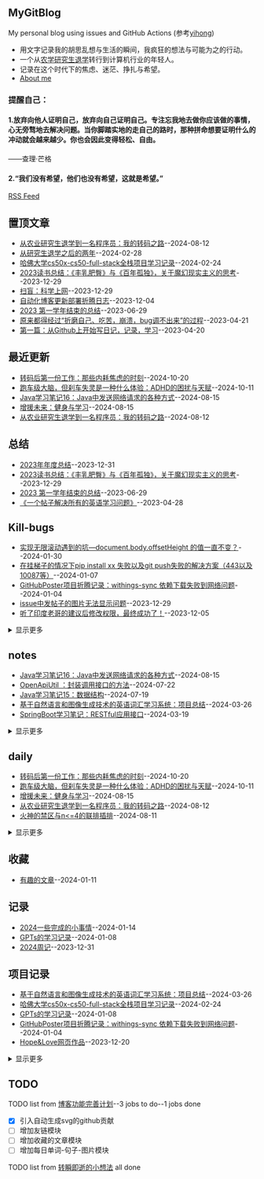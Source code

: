 ## MyGitBlog
My personal blog using issues and GitHub Actions (参考[yihong](https://github.com/yihong0618/gitblog))


* 用文字记录我的胡思乱想与生活的瞬间，我疯狂的想法与可能为之的行动。  
* 一个从[农学研究生退学](https://github.com/QiYongchuan/MyGitBlog/issues/84)转行到计算机行业的年轻人。
* 记录在这个时代下的焦虑、迷茫、挣扎与希望。
* [About me](https://github.com/QiYongchuan/Qiyongchuan)

### 提醒自己：
#### 1.放弃向他人证明自己，放弃向自己证明自己。专注忘我地去做你应该做的事情，心无旁骛地去解决问题。当你脚踏实地的走自己的路时，那种拼命想要证明什么的冲动就会越来越少。你也会因此变得轻松、自由。

——查理·芒格

#### 2.“我们没有希望，他们也没有希望，这就是希望。”

[RSS Feed](https://raw.githubusercontent.com/QiYongchuan/MyGitBlog/master/feed.xml)

## 置顶文章
- [从农业研究生退学到一名程序员：我的转码之路](https://github.com/QiYongchuan/MyGitBlog/issues/101)--2024-08-12
- [从研究生退学之后的两年](https://github.com/QiYongchuan/MyGitBlog/issues/84)--2024-02-28
- [哈佛大学cs50x-cs50-full-stack全栈项目学习记录](https://github.com/QiYongchuan/MyGitBlog/issues/82)--2024-02-24
- [2023读书总结：《丰乳肥臀》与《百年孤独》，关于魔幻现实主义的思考](https://github.com/QiYongchuan/MyGitBlog/issues/56)--2023-12-29
- [扫盲：科学上网](https://github.com/QiYongchuan/MyGitBlog/issues/54)--2023-12-29
- [自动化博客更新部署折腾日志](https://github.com/QiYongchuan/MyGitBlog/issues/35)--2023-12-04
- [2023 第一学年结束的总结](https://github.com/QiYongchuan/MyGitBlog/issues/23)--2023-06-29
- [原来都得经过“折磨自己、吃苦，崩溃，bug调不出来”的过程](https://github.com/QiYongchuan/MyGitBlog/issues/4)--2023-04-21
- [第一篇：从Github上开始写日记，记录，学习](https://github.com/QiYongchuan/MyGitBlog/issues/1)--2023-04-20
## 最近更新
- [转码后第一份工作：那些内耗焦虑的时刻](https://github.com/QiYongchuan/MyGitBlog/issues/105)--2024-10-20
- [跑车级大脑，但刹车失灵是一种什么体验：ADHD的困扰与天赋](https://github.com/QiYongchuan/MyGitBlog/issues/104)--2024-10-11
- [Java学习笔记16：Java中发送网络请求的各种方式](https://github.com/QiYongchuan/MyGitBlog/issues/103)--2024-08-15
- [增援未来：健身与学习](https://github.com/QiYongchuan/MyGitBlog/issues/102)--2024-08-15
- [从农业研究生退学到一名程序员：我的转码之路](https://github.com/QiYongchuan/MyGitBlog/issues/101)--2024-08-12
## 总结
- [2023年年度总结](https://github.com/QiYongchuan/MyGitBlog/issues/58)--2023-12-31
- [2023读书总结：《丰乳肥臀》与《百年孤独》，关于魔幻现实主义的思考](https://github.com/QiYongchuan/MyGitBlog/issues/56)--2023-12-29
- [2023 第一学年结束的总结](https://github.com/QiYongchuan/MyGitBlog/issues/23)--2023-06-29
- [《一个帖子解决所有的英语学习问题》](https://github.com/QiYongchuan/MyGitBlog/issues/12)--2023-04-28
## Kill-bugs
- [实现无限滚动遇到的坑—document.body.offsetHeight 的值一直不变？](https://github.com/QiYongchuan/MyGitBlog/issues/76)--2024-01-30
- [在挂梯子的情况下pip install xx 失败以及git push失败的解决方案（443以及10087等）](https://github.com/QiYongchuan/MyGitBlog/issues/67)--2024-01-07
- [GitHubPoster项目折腾记录：withings-sync 依赖下载失败到网络问题](https://github.com/QiYongchuan/MyGitBlog/issues/64)--2024-01-04
- [issue中发帖子的图片无法显示问题](https://github.com/QiYongchuan/MyGitBlog/issues/55)--2023-12-29
- [听了印度老哥的建议后修改权限，最终成功了！](https://github.com/QiYongchuan/MyGitBlog/issues/41)--2023-12-05
<details><summary>显示更多</summary>

- [修改仓库的权限](https://github.com/QiYongchuan/MyGitBlog/issues/39)--2023-12-05
- [Git创建新的分支，开发新功能](https://github.com/QiYongchuan/MyGitBlog/issues/29)--2023-07-08
- [Python文件 xx.py如何打包成.exe格式文件，发给非程序员朋友玩](https://github.com/QiYongchuan/MyGitBlog/issues/27)--2023-07-07
- [Python中requests库发送请求时遇到的443问题](https://github.com/QiYongchuan/MyGitBlog/issues/26)--2023-07-07
- [Git 如何将本地仓库中上传一个本地有但是远程没有的分支？](https://github.com/QiYongchuan/MyGitBlog/issues/25)--2023-06-30
- [Git push时遇到10054问题](https://github.com/QiYongchuan/MyGitBlog/issues/24)--2023-06-30
</details>

## notes
- [Java学习笔记16：Java中发送网络请求的各种方式](https://github.com/QiYongchuan/MyGitBlog/issues/103)--2024-08-15
- [OpenApiUtil ：封装调用接口的方法](https://github.com/QiYongchuan/MyGitBlog/issues/99)--2024-07-22
- [Java学习笔记15：数据结构](https://github.com/QiYongchuan/MyGitBlog/issues/98)--2024-07-19
- [基于自然语言和图像生成技术的英语词汇学习系统：项目总结](https://github.com/QiYongchuan/MyGitBlog/issues/96)--2024-03-26
- [SpringBoot学习笔记：RESTful应用接口](https://github.com/QiYongchuan/MyGitBlog/issues/92)--2024-03-19
<details><summary>显示更多</summary>

- [SpringBoot学习笔记：拦截器](https://github.com/QiYongchuan/MyGitBlog/issues/91)--2024-03-19
- [Java学习笔记14：String类 ，StringBuffer以及StringBuilder](https://github.com/QiYongchuan/MyGitBlog/issues/90)--2024-03-18
- [Java学习笔记13：包装类](https://github.com/QiYongchuan/MyGitBlog/issues/89)--2024-03-18
- [Springboot学习笔记：@RequestMapping](https://github.com/QiYongchuan/MyGitBlog/issues/88)--2024-03-18
- [Springboot学习笔记：@Controller、@RestController以及@RequestBody](https://github.com/QiYongchuan/MyGitBlog/issues/87)--2024-03-18
- [SpringBoot学习笔记：与数据库打交道的方式(MyBatis和JPA)](https://github.com/QiYongchuan/MyGitBlog/issues/86)--2024-03-16
- [Java的一些基础知识点复习](https://github.com/QiYongchuan/MyGitBlog/issues/83)--2024-02-28
- [JavaScript Full Course - Beginner to Pro](https://github.com/QiYongchuan/MyGitBlog/issues/81)--2024-02-22
- [Django学习记录：如何创建一个项目](https://github.com/QiYongchuan/MyGitBlog/issues/80)--2024-02-04
- [python中的数据类型](https://github.com/QiYongchuan/MyGitBlog/issues/79)--2024-02-03
- [Python中面向对象编程](https://github.com/QiYongchuan/MyGitBlog/issues/78)--2024-02-03
- [Git-在已经建好的仓库中，将其中一部分文件夹单独上传到新的仓库中](https://github.com/QiYongchuan/MyGitBlog/issues/77)--2024-02-01
- [响应式页面实现的几种方式](https://github.com/QiYongchuan/MyGitBlog/issues/75)--2024-01-16
- [SCSS-增加变量的CSS](https://github.com/QiYongchuan/MyGitBlog/issues/74)--2024-01-16
- [ Git 的简单用法-cs50x](https://github.com/QiYongchuan/MyGitBlog/issues/73)--2024-01-16
- [GPTs的学习记录](https://github.com/QiYongchuan/MyGitBlog/issues/69)--2024-01-08
- [在挂梯子的情况下pip install xx 失败以及git push失败的解决方案（443以及10087等）](https://github.com/QiYongchuan/MyGitBlog/issues/67)--2024-01-07
- [git远程分支：如何将本地分支与远程分支相关联](https://github.com/QiYongchuan/MyGitBlog/issues/65)--2024-01-06
- [算法知识补充：递归与尾递归](https://github.com/QiYongchuan/MyGitBlog/issues/57)--2023-12-31
- [扫盲：科学上网](https://github.com/QiYongchuan/MyGitBlog/issues/54)--2023-12-29
- [算法设计与分析期末复习](https://github.com/QiYongchuan/MyGitBlog/issues/53)--2023-12-29
- [Get和post的区别在哪里？](https://github.com/QiYongchuan/MyGitBlog/issues/51)--2023-12-27
- [除了想象力，没有什么是限制](https://github.com/QiYongchuan/MyGitBlog/issues/50)--2023-12-23
- [软件工程复习笔记](https://github.com/QiYongchuan/MyGitBlog/issues/49)--2023-12-22
- [嵌入式开发实训记录](https://github.com/QiYongchuan/MyGitBlog/issues/43)--2023-12-09
- [增加了两条代码，试图解决push权限问题](https://github.com/QiYongchuan/MyGitBlog/issues/38)--2023-12-04
- [软件测试笔记备份](https://github.com/QiYongchuan/MyGitBlog/issues/34)--2023-12-04
- [计算机组成原理期末复习](https://github.com/QiYongchuan/MyGitBlog/issues/20)--2023-06-20
- [计算机网络期末复习](https://github.com/QiYongchuan/MyGitBlog/issues/19)--2023-06-18
- [操作系统期末复习](https://github.com/QiYongchuan/MyGitBlog/issues/17)--2023-06-09
- [JSP学习笔记](https://github.com/QiYongchuan/MyGitBlog/issues/2)--2023-04-21
</details>

## daily
- [转码后第一份工作：那些内耗焦虑的时刻](https://github.com/QiYongchuan/MyGitBlog/issues/105)--2024-10-20
- [跑车级大脑，但刹车失灵是一种什么体验：ADHD的困扰与天赋](https://github.com/QiYongchuan/MyGitBlog/issues/104)--2024-10-11
- [增援未来：健身与学习](https://github.com/QiYongchuan/MyGitBlog/issues/102)--2024-08-15
- [从农业研究生退学到一名程序员：我的转码之路](https://github.com/QiYongchuan/MyGitBlog/issues/101)--2024-08-12
- [火神的禁区与n<=4的联排插排](https://github.com/QiYongchuan/MyGitBlog/issues/100)--2024-08-11
<details><summary>显示更多</summary>

- [第一次技术面试复盘](https://github.com/QiYongchuan/MyGitBlog/issues/85)--2024-03-07
- [从研究生退学之后的两年](https://github.com/QiYongchuan/MyGitBlog/issues/84)--2024-02-28
- [算法学习初体验：慢慢来，原来我也可以](https://github.com/QiYongchuan/MyGitBlog/issues/66)--2024-01-07
- [开题答辩拿了高分，但关于未来很迷茫](https://github.com/QiYongchuan/MyGitBlog/issues/52)--2023-12-28
- [除了想象力，没有什么是限制](https://github.com/QiYongchuan/MyGitBlog/issues/50)--2023-12-23
- [“既然这样，不如我们重新来过。”--考前押题复习的老师](https://github.com/QiYongchuan/MyGitBlog/issues/48)--2023-12-22
- [只要太阳出来了，一切都会好起来的](https://github.com/QiYongchuan/MyGitBlog/issues/46)--2023-12-20
- [迷失在寒冷的冬天](https://github.com/QiYongchuan/MyGitBlog/issues/45)--2023-12-13
- [漫长的冬天](https://github.com/QiYongchuan/MyGitBlog/issues/44)--2023-12-13
- [测试，看是否能顺利更新](https://github.com/QiYongchuan/MyGitBlog/issues/36)--2023-12-04
- [721面试复盘（外贸）](https://github.com/QiYongchuan/MyGitBlog/issues/30)--2023-07-21
- [快乐释放胶囊](https://github.com/QiYongchuan/MyGitBlog/issues/28)--2023-07-07
- [生活有无数种可能，这次决定先不想最坏的了](https://github.com/QiYongchuan/MyGitBlog/issues/15)--2023-05-12
- [生活需要cookie](https://github.com/QiYongchuan/MyGitBlog/issues/13)--2023-05-10
- [抢不到回家车票的概率是](https://github.com/QiYongchuan/MyGitBlog/issues/10)--2023-04-26
- [当下一次迷路的时候，就回来看看](https://github.com/QiYongchuan/MyGitBlog/issues/9)--2023-04-26
- [奶奶家的小狗与生日聚餐](https://github.com/QiYongchuan/MyGitBlog/issues/8)--2023-04-25
- [原来都得经过“折磨自己、吃苦，崩溃，bug调不出来”的过程](https://github.com/QiYongchuan/MyGitBlog/issues/4)--2023-04-21
- [第一篇：从Github上开始写日记，记录，学习](https://github.com/QiYongchuan/MyGitBlog/issues/1)--2023-04-20
</details>

## 收藏
- [有趣的文章](https://github.com/QiYongchuan/MyGitBlog/issues/71)--2024-01-11
## 记录
- [2024一些完成的小事情](https://github.com/QiYongchuan/MyGitBlog/issues/72)--2024-01-14
- [GPTs的学习记录](https://github.com/QiYongchuan/MyGitBlog/issues/69)--2024-01-08
- [2024周记](https://github.com/QiYongchuan/MyGitBlog/issues/59)--2023-12-31
## 项目记录
- [基于自然语言和图像生成技术的英语词汇学习系统：项目总结](https://github.com/QiYongchuan/MyGitBlog/issues/96)--2024-03-26
- [哈佛大学cs50x-cs50-full-stack全栈项目学习记录](https://github.com/QiYongchuan/MyGitBlog/issues/82)--2024-02-24
- [GPTs的学习记录](https://github.com/QiYongchuan/MyGitBlog/issues/69)--2024-01-08
- [GitHubPoster项目折腾记录：withings-sync 依赖下载失败到网络问题](https://github.com/QiYongchuan/MyGitBlog/issues/64)--2024-01-04
- [Hope&Love网页作品](https://github.com/QiYongchuan/MyGitBlog/issues/47)--2023-12-20
<details><summary>显示更多</summary>

- [AI创造：疯狂的蔬菜一家人     ](https://github.com/QiYongchuan/MyGitBlog/issues/33)--2023-12-03
- [AI作图的一些尝试](https://github.com/QiYongchuan/MyGitBlog/issues/32)--2023-12-02
- [实训项目（10天）](https://github.com/QiYongchuan/MyGitBlog/issues/18)--2023-06-12
- [实时聊天应用开发记录](https://github.com/QiYongchuan/MyGitBlog/issues/14)--2023-05-11
- [暂未成功的扇贝背单词项目](https://github.com/QiYongchuan/MyGitBlog/issues/11)--2023-04-27
</details>

## TODO
TODO list from [博客功能完善计划](https://github.com/QiYongchuan/MyGitBlog/issues/61)--3 jobs to do--1 jobs done
- [x] 引入自动生成svg的github贡献
- [ ] 增加友链模块
- [ ] 增加收藏的文章模块
- [ ] 增加每日单词-句子-图片模块

TODO list from [转瞬即逝的小想法](https://github.com/QiYongchuan/MyGitBlog/issues/60) all done

